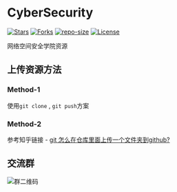 # CyberSecurity
[![Stars](https://img.shields.io/github/stars/BUPT-Resource/CyberSecurity.svg?label=Stars&style=social)](https://github.com/BUPT-Resource/CyberSecurity/stargazers)
[![Forks](https://img.shields.io/github/forks/BUPT-Resource/CyberSecurity.svg?label=Forks&style=social)](https://github.com/BUPT-Resource/CyberSecurity/network/members)
[![repo-size](https://img.shields.io/github/repo-size/BUPT-Resource/CyberSecurity.svg)]()
[![License](https://i.creativecommons.org/l/by-nc-sa/4.0/80x15.png)](http://creativecommons.org/licenses/by-nc-sa/4.0/)

网络空间安全学院资源

## 上传资源方法
### Method-1
使用`git clone` , `git push`方案
### Method-2
参考知乎链接 - [git 怎么在仓库里面上传一个文件夹到github?](https://www.zhihu.com/question/53015611)


## 交流群
![群二维码](https://i.loli.net/2021/02/19/uMobPWDngtVTsNL.jpg)

